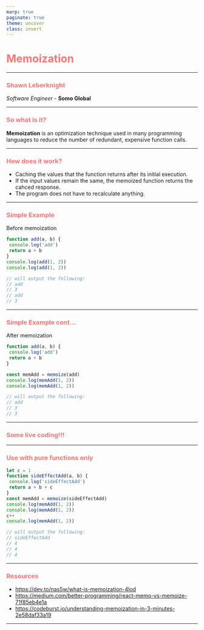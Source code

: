 ```yaml
---
marp: true
paginate: true
theme: uncover
class: invert
---
```

<style>
  section {
    background: #2d3436 !important;
  }
  h1,
  h2,
  h3,
  h4,
  h5,
  h6 {
    color: #ff7675;
  }
</style>
<!--

Welcome everyone to my talk on memoization

-->

# Memoization

---

### Shawn Leberknight
*Software Engineer* - **Somo Global**

---

<!--

So what exactly is memoization?

- A technique to optimize a function in order to reduce function calls
- Usually used with expensive function calls... i.e. calls that take a long time and/or use a lot of computing power
- There are plenty of libraries you can use like memoizee (https://www.npmjs.com/package/memoizee)

-->

### So what is it?

**Memoization** is an optimization technique used in many programming languages to reduce the number of redundant, expensive function calls.

---

### How does it work?

* Caching the values that the function returns after its initial execution.
* If the input values remain the same, the memoized function returns the cahced response.
* The program does not have to recalculate anything.

---

<!--

Here is a very simple example to show how this technique works.

We don't need to worry about caching the results here since a function
like this is relatively cheap to execute. However, imagine a function
with an execution included a lot of data clean up and/or mapping of
different properties.

-->

### Simple Example

Before memoization
```javascript
function add(a, b) {
 console.log('add')
 return a + b
}
console.log(add(1, 2))
console.log(add(1, 2))

// will output the following:
// add
// 3
// add
// 3

```
---

<!--

You will see that `add` was logged twice.

So let's add some caching to this function!

-->

### Simple Example cont...

After memoization
```javascript
function add(a, b) {
 console.log('add')
 return a + b
}

const memAdd = memoize(add)
console.log(memAdd(1, 2))
console.log(memAdd(1, 2))

// will output the following:
// add
// 3
// 3

```

<!--

Live code `inefficientSquare` example

# Step 1:
const squareNum = num => num * num

const start = new Date()
const result1 = squareNum(40000)
console.log('result 1:', result1)
console.log('process time:', new Date() - start)

const start2 = new Date()
const result2 = squareNum(40000)
console.log('result 2:', result2)
console.log('process time:', new Date() - start2)

---------------------------------------------------

# Step 2:
const inefficientSquare = num => {
  let total = 0
  for (let i = 0; i < num; i++) {
    for (let j = 0; j < num; j++) {
      total++
    }
  }
  return total
}

const start = new Date()
const result1 = inefficientSquare(40000)
console.log('result 1:', result1)
console.log('process time:', new Date() - start)

const start2 = new Date()
const result2 = inefficientSquare(40000)
console.log('result 2:', result2)
console.log('process time:', new Date() - start2)

---------------------------------------------------

# Step 3:
NOTE: We are using JSON.stringify to create the key
but would not want to use it outside of an example.
It will not serialize certain inputs like functions or Symbols
or anything that you would not find in JSON.
// Simple memoization function example
// Sourced from: https://dev.to/nas5w/what-is-memoization-4lod
const memoize = func => {
  // Create cache for results
  const results = {}

  return (...args) => {
    // Create a key for our cache
    const argsKey = JSON.stringify(args)
    // Only execute func if no cache val
    if(!results[argsKey]) {
      results[argsKey] = func(...args)
    }
    return results[argsKey]
  }
}

const inefficientSquare = memoize(num => {
  let total = 0
  for(let i = 0; i < num; i++) {
    for(let j = 0; j < num; j++) {
      total++
    }
  }
  return total
})

-->

---

### Some live coding!!!

---

<!--

A fundamental rule when using memoization is you should only use them with pure functions.
There should be no side effects in the function and given a set of argument params to the function,
we should always expect the same result.

Since the variable c is outside of the scoped function, it is not pure. The final result should be 5
but the memoization library does not know the variable c has been updated and sees the inputs are the
same so it returns the wrong result of 4.

-->

### Use with pure functions only

```javascript
let c = 1
function sideEffectAdd(a, b) {
 console.log('sideEffectAdd')
 return a + b + c
}
const memAdd = memoize(sideEffectAdd)
console.log(memAdd(1, 2))
console.log(memAdd(1, 2))
c++
console.log(memAdd(1, 2))

// will output the following:
// sideEffectAdd
// 4
// 4
// 4
```

---

### Resources

* https://dev.to/nas5w/what-is-memoization-4lod
* https://medium.com/better-programming/react-memo-vs-memoize-71f85eb4e1a
* https://codeburst.io/understanding-memoization-in-3-minutes-2e58daf33a19

---
